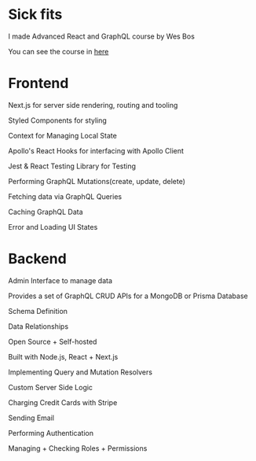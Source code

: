 # Sick fits

I made Advanced React and GraphQL course by Wes Bos

You can see the course in [here](https://advancedreact.com/)

# Frontend

Next.js for server side rendering, routing and tooling

Styled Components for styling

Context for Managing Local State

Apollo's React Hooks for interfacing with Apollo Client

Jest & React Testing Library for Testing

Performing GraphQL Mutations(create, update, delete)

Fetching data via GraphQL Queries

Caching GraphQL Data

Error and Loading UI States

# Backend

Admin Interface to manage data

Provides a set of GraphQL CRUD APIs for a MongoDB or Prisma Database

Schema Definition

Data Relationships

Open Source + Self-hosted

Built with Node.js, React + Next.js

Implementing Query and Mutation Resolvers

Custom Server Side Logic

Charging Credit Cards with Stripe

Sending Email

Performing Authentication

Managing + Checking Roles + Permissions
